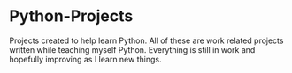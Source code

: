 # Python-Projects
Projects created to help learn Python.
All of these are work related projects written while teaching myself Python.
Everything is still in work and hopefully improving as I learn new things.
